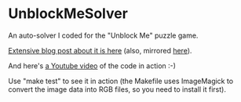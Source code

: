 UnblockMeSolver
===============

An auto-solver I coded for the "Unblock Me" puzzle game.

[Extensive blog post about it is here](http://users.softlab.ntua.gr/~ttsiod/unblock.html) (also,
mirrored [here](http://ttsiodras.github.com/unblock.html)).

And here's [a Youtube video](http://www.youtube.com/watch?v=6hfF_6KlAQk) of the code in action :-)

Use "make test" to see it in action (the Makefile uses ImageMagick to convert the image data into RGB files, so you need to install it first).

